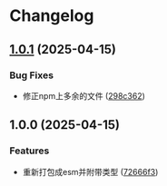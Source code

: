 # Changelog

## [1.0.1](https://github.com/KarinJS/node-schedule/compare/v1.0.0...v1.0.1) (2025-04-15)


### Bug Fixes

* 修正npm上多余的文件 ([298c362](https://github.com/KarinJS/node-schedule/commit/298c362ea84efd5f5d3cc5e5fd32e7dbd9b741a2))

## 1.0.0 (2025-04-15)


### Features

* 重新打包成esm并附带类型 ([72666f3](https://github.com/KarinJS/node-schedule/commit/72666f396d50d8adce0e7eb9b0660a412078ede8))

